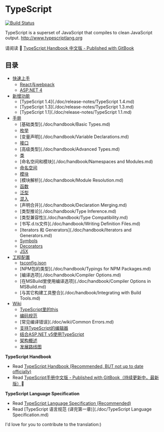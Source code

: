 # TypeScript

[![Build Status](https://travis-ci.org/zhongsp/TypeScript.svg?branch=master)](https://travis-ci.org/zhongsp/TypeScript)

TypeScript is a superset of JavaScript that compiles to clean JavaScript output.  http://www.typescriptlang.org

请阅读 :book: [TypeScript Handbook 中文版 - Published with GitBook](http://zhongsp.gitbooks.io/typescript-handbook/content/)


## 目录

* [快速上手](./doc/handbook/quick-start/README.md)
  * [React与webpack](./doc/handbook/quick-start/react-webpack.md)
  * [ASP.NET 4](./doc/handbook/quick-start/asp-net.md)
* [新增功能](./doc/release-notes/README.md)
  * [TypeScript 1.4](./doc/release-notes/TypeScript 1.4.md)
  * [TypeScript 1.3](./doc/release-notes/TypeScript 1.3.md)
  * [TypeScript 1.1](./doc/release-notes/TypeScript 1.1.md)
* [手册](./doc/handbook/README.md)
  * [基础类型](./doc/handbook/Basic Types.md)
  * [枚举](./doc/handbook/Enums.md)
  * [变量声明](./doc/handbook/Variable Declarations.md)
  * [接口](./doc/handbook/Interfaces.md)
  * [高级类型](./doc/handbook/Advanced Types.md)
  * [类](./doc/handbook/Classes.md)
  * [命名空间和模块](./doc/handbook/Namespaces and Modules.md)
  * [命名空间](./doc/handbook/Namespaces.md)
  * [模块](./doc/handbook/Modules.md)
  * [模块解析](./doc/handbook/Module Resolution.md)
  * [函数](./doc/handbook/Functions.md)
  * [泛型](./doc/handbook/Generics.md)
  * [混入](./doc/handbook/Mixins.md)
  * [声明合并](./doc/handbook/Declaration Merging.md)
  * [类型推论](./doc/handbook/Type Inference.md)
  * [类型兼容性](./doc/handbook/Type Compatibility.md)
  * [书写.d.ts文件](./doc/handbook/Writing Definition Files.md)
  * [Iterators 和 Generators](./doc/handbook/Iterators and Generators.md)
  * [Symbols](./doc/handbook/Symbols.md)
  * [Decorators](./doc/handbook/Decorators.md)
  * [JSX](./doc/handbook/JSX.md)
* [工程配置](./doc/handbook/README.md)
  * [tsconfig.json](./doc/handbook/tsconfig.json.md)
  * [NPM包的类型](./doc/handbook/Typings for NPM Packages.md)
  * [编译选项](./doc/handbook/Compiler Options.md)
  * [在MSBuild里使用编译选项](./doc/handbook/Compiler Options in MSBuild.md)
  * [与其它构建工具整合](./doc/handbook/Integrating with Build Tools.md)
* [Wiki](./doc/wiki/README.md)
  * [TypeScript里的this](./doc/wiki/this-in-TypeScript.md)
  * [编码规范](./doc/wiki/coding_guidelines.md)
  * [常见编译错误](./doc/wiki/Common Errors.md)
  * [支持TypeScript的编辑器](./doc/wiki/TypeScript-Editor-Support.md)
  * [结合ASP.NET v5使用TypeScript](./doc/wiki/Using-TypeScript-With-ASP.NET-5.md)
  * [架构概述](./doc/wiki/Architectural-Overview.md)
  * [发展路线图](./doc/wiki/Roadmap.md)


**TypeScript Handbook**

* Read [TypeScript Handbook (Recommended, BUT not up to date officially)](http://www.typescriptlang.org/Handbook)
* Read [TypeScript手册中文版 - Published with GitBook（持续更新中，最新版）](http://zhongsp.gitbooks.io/typescript-handbook/content/):book: 

**TypeScript Language Specification**

* Read [TypeScript Language Specification (Recommended)](https://github.com/Microsoft/TypeScript/blob/master/doc/spec.md)
* Read [TypeScript 语言规范 (译完第一章)](./doc/TypeScript Language Specification.md)

I'd love for you to contribute to the translation:)
